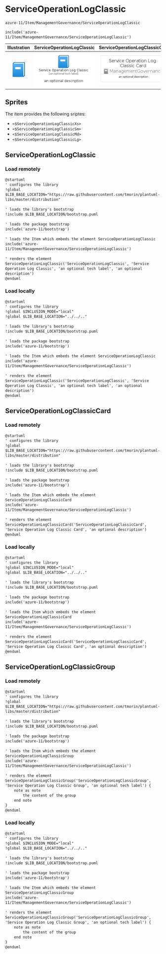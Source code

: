 # ServiceOperationLogClassic


```text
azure-11/Item/ManagementGovernance/ServiceOperationLogClassic
```

```text
include('azure-11/Item/ManagementGovernance/ServiceOperationLogClassic')
```



| Illustration | ServiceOperationLogClassic | ServiceOperationLogClassicCard | ServiceOperationLogClassicGroup |
| :---: | :---: | :---: | :---: |
| ![illustration for Illustration](../../../azure-11/Item/ManagementGovernance/ServiceOperationLogClassic.png) | ![illustration for ServiceOperationLogClassic](../../../azure-11/Item/ManagementGovernance/ServiceOperationLogClassic.Local.png) | ![illustration for ServiceOperationLogClassicCard](../../../azure-11/Item/ManagementGovernance/ServiceOperationLogClassicCard.Local.png) | ![illustration for ServiceOperationLogClassicGroup](../../../azure-11/Item/ManagementGovernance/ServiceOperationLogClassicGroup.Local.png) |



## Sprites
The item provides the following sriptes:

- `<$ServiceOperationLogClassicXs>`
- `<$ServiceOperationLogClassicSm>`
- `<$ServiceOperationLogClassicMd>`
- `<$ServiceOperationLogClassicLg>`





## ServiceOperationLogClassic

### Load remotely
```plantuml
@startuml
' configures the library
!global $LIB_BASE_LOCATION="https://raw.githubusercontent.com/tmorin/plantuml-libs/master/distribution"

' loads the library's bootstrap
!include $LIB_BASE_LOCATION/bootstrap.puml

' loads the package bootstrap
include('azure-11/bootstrap')

' loads the Item which embeds the element ServiceOperationLogClassic
include('azure-11/Item/ManagementGovernance/ServiceOperationLogClassic')

' renders the element
ServiceOperationLogClassic('ServiceOperationLogClassic', 'Service Operation Log Classic', 'an optional tech label', 'an optional description')
@enduml
```

### Load locally
```plantuml
@startuml
' configures the library
!global $INCLUSION_MODE="local"
!global $LIB_BASE_LOCATION="../../.."

' loads the library's bootstrap
!include $LIB_BASE_LOCATION/bootstrap.puml

' loads the package bootstrap
include('azure-11/bootstrap')

' loads the Item which embeds the element ServiceOperationLogClassic
include('azure-11/Item/ManagementGovernance/ServiceOperationLogClassic')

' renders the element
ServiceOperationLogClassic('ServiceOperationLogClassic', 'Service Operation Log Classic', 'an optional tech label', 'an optional description')
@enduml
```

## ServiceOperationLogClassicCard

### Load remotely
```plantuml
@startuml
' configures the library
!global $LIB_BASE_LOCATION="https://raw.githubusercontent.com/tmorin/plantuml-libs/master/distribution"

' loads the library's bootstrap
!include $LIB_BASE_LOCATION/bootstrap.puml

' loads the package bootstrap
include('azure-11/bootstrap')

' loads the Item which embeds the element ServiceOperationLogClassicCard
include('azure-11/Item/ManagementGovernance/ServiceOperationLogClassic')

' renders the element
ServiceOperationLogClassicCard('ServiceOperationLogClassicCard', 'Service Operation Log Classic Card', 'an optional description')
@enduml
```

### Load locally
```plantuml
@startuml
' configures the library
!global $INCLUSION_MODE="local"
!global $LIB_BASE_LOCATION="../../.."

' loads the library's bootstrap
!include $LIB_BASE_LOCATION/bootstrap.puml

' loads the package bootstrap
include('azure-11/bootstrap')

' loads the Item which embeds the element ServiceOperationLogClassicCard
include('azure-11/Item/ManagementGovernance/ServiceOperationLogClassic')

' renders the element
ServiceOperationLogClassicCard('ServiceOperationLogClassicCard', 'Service Operation Log Classic Card', 'an optional description')
@enduml
```

## ServiceOperationLogClassicGroup

### Load remotely
```plantuml
@startuml
' configures the library
!global $LIB_BASE_LOCATION="https://raw.githubusercontent.com/tmorin/plantuml-libs/master/distribution"

' loads the library's bootstrap
!include $LIB_BASE_LOCATION/bootstrap.puml

' loads the package bootstrap
include('azure-11/bootstrap')

' loads the Item which embeds the element ServiceOperationLogClassicGroup
include('azure-11/Item/ManagementGovernance/ServiceOperationLogClassic')

' renders the element
ServiceOperationLogClassicGroup('ServiceOperationLogClassicGroup', 'Service Operation Log Classic Group', 'an optional tech label') {
    note as note
        the content of the group
    end note
}
@enduml
```

### Load locally
```plantuml
@startuml
' configures the library
!global $INCLUSION_MODE="local"
!global $LIB_BASE_LOCATION="../../.."

' loads the library's bootstrap
!include $LIB_BASE_LOCATION/bootstrap.puml

' loads the package bootstrap
include('azure-11/bootstrap')

' loads the Item which embeds the element ServiceOperationLogClassicGroup
include('azure-11/Item/ManagementGovernance/ServiceOperationLogClassic')

' renders the element
ServiceOperationLogClassicGroup('ServiceOperationLogClassicGroup', 'Service Operation Log Classic Group', 'an optional tech label') {
    note as note
        the content of the group
    end note
}
@enduml
```

